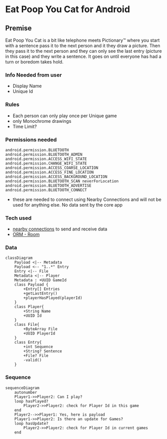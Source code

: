 # Eat Poop You Cat for Android

## Premise
Eat Poop You Cat is a bit like telephone meets Pictionary:tm: where you start with a sentence pass it to the next person and it they draw a picture. Then they pass it to the next person and they can only see the last entry (picture in this case) and they write a sentence. It goes on until everyone has had a turn or boredom takes hold.

### Info Needed from user
* Display Name
* Unique Id


### Rules
* Each person can only play once per Unique game
* only Monochrome drawings
* Time Limit?

### Permissions needed
```
android.permission.BLUETOOTH
android.permission.BLUETOOTH_ADMIN
android.permission.ACCESS_WIFI_STATE
android.permission.CHANGE_WIFI_STATE
android.permission.ACCESS_COARSE_LOCATION
android.permission.ACCESS_FINE_LOCATION
android.permission.ACCESS_BACKGROUND_LOCATION
android.permission.BLUETOOTH_SCAN neverForLocation
android.permission.BLUETOOTH_ADVERTISE
android.permission.BLUETOOTH_CONNECT
```
* these are needed to connect using Nearby Connections and will not be used for anything else. No data sent by the core app 

### Tech used
* [nearby connections](https://developers.google.com/nearby/connections/overview) to send and receive data
* [ORM - Room](https://developer.android.com/training/data-storage/room/)

### Data
```mermaid
classDiagram
    Payload <|-- Metadata
    Payload <-- "1..*" Entry
    Entry <|-- File
    Metadata <|-- Player
    Metadata : +UUID GameId
    class Payload {
        +Entry[] Entries
        +getLastEntry()
        +playerHasPlayed(playerId)
    }
    class Player{
        +String Name
        +UUID Id
    }
    class File{  
        +ByteArray File
        +UUID PlayerId
    }
    class Entry{
        +int Sequence
        +String? Sentence
        +File? File
        -valid()
    }
```
### Sequence
```mermaid
sequenceDiagram
    autonumber
    Player1->>Player2: Can I play?
    loop hasPlayed?
        Player2->>Player2: check for Player Id in this game
    end
    Player2-->>Player1: Yes, here is payload
    Player1->>Player2: Is there an update for Games?
    loop hasUpdate?
        Player2->>Player2: check for Player Id in current games
    end
```